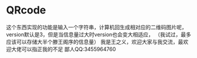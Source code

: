 # QRcode
这个东西实现的功能是输入一个字符串，计算机回生成相对应的二维码图片呢，version默认是3，但是当信息量过大时version也会变大相适应，
（我试过，最多应该可以存储大半个滕王阁序的信息量）
我是王之义，欢迎大家与我交流，最欢迎大佬可以指正我的不足
鄙人QQ:3455964760
